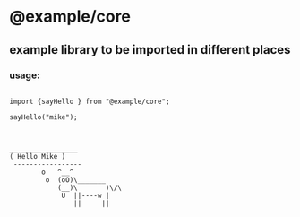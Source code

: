 # @example/core

## example library to be imported in different places


### usage:


```

import {sayHello } from "@example/core";

sayHello("mike");



_________________
( Hello Mike )
 -----------------
        o   ^__^
         o  (oO)\_______
            (__)\       )\/\
             U  ||----w |
                ||     ||

```